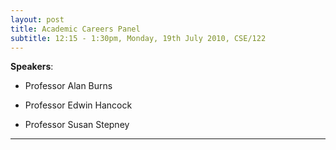 ```yaml
---
layout: post
title: Academic Careers Panel
subtitle: 12:15 - 1:30pm, Monday, 19th July 2010, CSE/122
---
```


**Speakers**:

- Professor Alan Burns

- Professor Edwin Hancock

- Professor Susan Stepney

___
